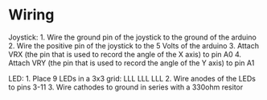 # Wiring
Joystick:
    1. Wire the ground pin of the joystick to the ground of the arduino
    2. Wire the positive pin of the joystick to the 5 Volts of the arduino
    3. Attach VRX (the pin that is used to record the angle of the X axis) to pin A0
    4. Attach VRY (the pin that is used to record the angle of the Y axis) to pin A1

LED:
    1. Place 9 LEDs in a 3x3 grid:
        LLL
        LLL
        LLL
    2. Wire anodes of the LEDs to pins 3-11
    3. Wire cathodes to ground in series with a 330ohm resitor


